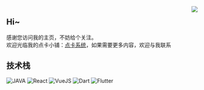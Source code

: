 <img align="right" src="https://github-readme-stats.vercel.app/api?username=JiangJuHong&show_icons=true&hide_border=true&theme=vue-dark" />


## Hi~
感谢您访问我的主页，不妨给个关注。  
欢迎光临我的点卡小铺：[点卡系统](https://pay.huic.top)，如果需要更多内容，欢迎与我联系

## 技术栈
![JAVA](https://img.shields.io/badge/-java-red?logo=java)
![React](https://img.shields.io/badge/-React-blue?logo=react)
![VueJS](https://img.shields.io/badge/-Vue-green?logo=vuejs)
![Dart](https://img.shields.io/badge/-Dart-blue?logo=dart)
![Flutter](https://img.shields.io/badge/-Flutter-%23F05032?logo=flutter&logoColor=%23ffffff)
